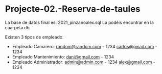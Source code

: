 # Projecte-02.-Reserva-de-taules

La base de datos final es: 2021_pinzanoalex.sql
La podéis encontrar en la caarpeta db

Existen 3 tipos de empleado:
- Empleado Camarero:
random@random.com - 1234
carlos@gmail.com - 1234
- Empleado Mantenimiento:
dani@gmail.com - 1234
- Empleado Administrador: 
admin@admin.com - 1234
alex@gmail.com - 1234
